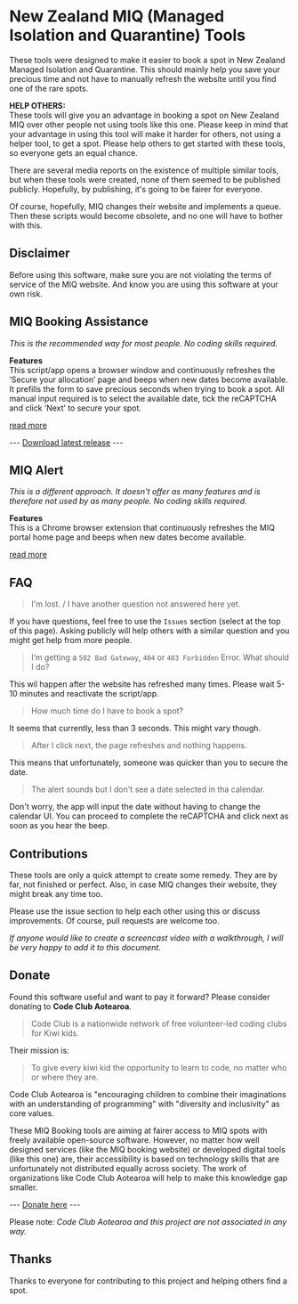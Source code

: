 # New Zealand MIQ (Managed Isolation and Quarantine) Tools

These tools were designed to make it easier to book a spot in New Zealand Managed Isolation and Quarantine. This should mainly help you save your precious time and not have to manually refresh the website until you find one of the rare spots.

**HELP OTHERS:**  
These tools will give you an advantage in booking a spot on New Zealand MIQ over other people not using tools like this one. Please keep in mind that your advantage in using this tool will make it harder for others, not using a helper tool, to get a spot. Please help others to get started with these tools, so everyone gets an equal chance. 

There are several media reports on the existence of multiple similar tools, but when these tools were created, none of them seemed to be published publicly. Hopefully, by publishing, it's going to be fairer for everyone. 

Of course, hopefully, MIQ changes their website and implements a queue. Then these scripts would become obsolete, and no one will have to bother with this.

## Disclaimer

Before using this software, make sure you are not violating the terms of service of the MIQ website. And know you are using this software at your own risk. 

## MIQ Booking Assistance

*This is the recommended way for most people. No coding skills required.*

**Features**  
This script/app opens a browser window and continuously refreshes the ‘Secure your allocation’ page and beeps when new dates become available. It prefills the form to save precious seconds when trying to book a spot. All manual input required is to select the available date, tick the reCAPTCHA and click ‘Next’ to secure your spot.

[read more](https://github.com/jvolker/miq-nz-booking-tools/blob/master/MIQ-Booking-Assistance/README.md)

--- [Download latest release](https://github.com/jvolker/miq-nz-booking-tools/releases/latest) ---

## MIQ Alert

*This is a different approach. It doesn't offer as many features and is therefore not used by as many people. No coding skills required.*

**Features**  
This is a Chrome browser extension that continuously refreshes the MIQ portal home page and beeps when new dates become available.


[read more](https://github.com/jvolker/miq-nz-booking-tools/blob/master/MIQ-Alert/README.md)
## FAQ

> I'm lost. / I have another question not answered here yet.

If you have questions, feel free to use the `Issues` section (select at the top of this page). Asking publicly will help others with a similar question and you might get help from more people.

> I’m getting a `502 Bad Gateway`, `404` or `403 Forbidden` Error. What should I do? 

This wil happen after the website has refreshed many times. Please wait 5-10 minutes and reactivate the script/app.

> How much time do I have to book a spot?

It seems that currently, less than 3 seconds. This might vary though.

> After I click next, the page refreshes and nothing happens.

This means that unfortunately, someone was quicker than you to secure the date.

> The alert sounds but I don't see a date selected in tha calendar.

Don't worry, the app will input the date without having to change the calendar UI. You can proceed to complete the reCAPTCHA and click next as soon as you hear the beep.

## Contributions

These tools are only a quick attempt to create some remedy. They are by far, not finished or perfect. Also, in case MIQ changes their website, they might break any time too.

Please use the issue section to help each other using this or discuss improvements. Of course, pull requests are welcome too.

_If anyone would like to create a screencast video with a walkthrough, I will be very happy to add it to this document._

## Donate

Found this software useful and want to pay it forward? Please consider donating to **Code Club Aotearoa**. 

> Code Club is a nationwide network of free volunteer-led coding clubs for Kiwi kids.

Their mission is: 

> To give every kiwi kid the opportunity to learn to code, no matter who or where they are.

Code Club Aotearoa is "encouraging children to combine their imaginations with an understanding of programming" with "diversity and inclusivity" as core values. 

These MIQ Booking tools are aiming at fairer access to MIQ spots with freely available open-source software. However, no matter how well designed services (like the MIQ booking website) or developed digital tools (like this one) are, their accessibility is based on technology skills that are unfortunately not distributed equally across society. The work of organizations like Code Club Aotearoa will help to make this knowledge gap smaller.

--- [Donate here](https://codeclub.nz/page/support-us) ---

Please note: _Code Club Aotearoa and this project are not associated in any way._

## Thanks

Thanks to everyone for contributing to this project and helping others find a spot.